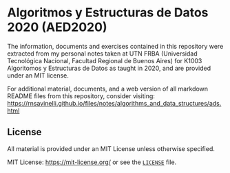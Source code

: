 # Algoritmos y Estructuras de Datos 2020 (AED2020)

The information, documents and exercises contained in this repository were extracted from my personal notes
taken at UTN FRBA (Universidad Tecnológica Nacional, Facultad Regional de Buenos Aires) for K1003 
Algoritomos y Estructuras de Datos as taught in 2020, and are provided under an MIT license.

For additional material, documents, and a web version of all markdown README files from this repository, consider visiting:
<https://rnsavinelli.github.io/files/notes/algorithms_and_data_structures/ads.html>

## License

All material is provided under an MIT License unless otherwise specified.

MIT License: <https://mit-license.org/> or see the [`LICENSE`](https://github.com/rnsavinelli/aed/blob/master/LICENSE) file.

